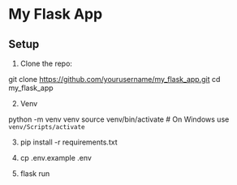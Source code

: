 # My Flask App

## Setup

1. Clone the repo:

git clone https://github.com/yourusername/my_flask_app.git
cd my_flask_app

2. Venv

python -m venv venv
source venv/bin/activate  # On Windows use `venv/Scripts/activate`

3. pip install -r requirements.txt

4. cp .env.example .env

5. flask run


